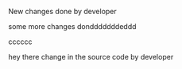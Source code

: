 New changes done by developer

some more changes dondddddddeddd


cccccc

hey there change in the source code by developer
